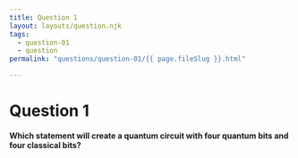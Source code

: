 ```yaml
---
title: Question 1
layout: layouts/question.njk
tags:
  - question-01
  - question
permalink: "questions/question-01/{{ page.fileSlug }}.html"

---
```

# Question 1

**Which statement will create a quantum circuit with four quantum bits and four classical bits?**
